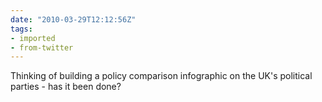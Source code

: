 ```yaml
---
date: "2010-03-29T12:12:56Z"
tags:
- imported
- from-twitter
---
```

Thinking of building a policy comparison infographic on the UK's political parties - has it been done?
